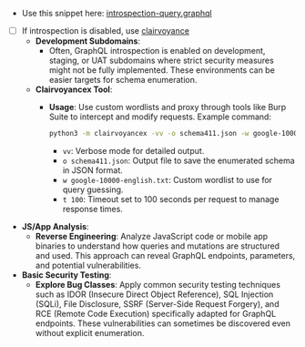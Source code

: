 - Use this snippet here: [introspection-query.graphql](snippets/introspection-query.graphql)

- [ ]  If introspection is disabled, use [clairvoyance](https://github.com/nikitastupin/clairvoyance)
    - **Development Subdomains**:
        - Often, GraphQL introspection is enabled on development, staging, or UAT subdomains where strict security measures might not be fully implemented. These environments can be easier targets for schema enumeration.
    - **Clairvoyancex Tool**:
        - **Usage**: Use custom wordlists and proxy through tools like Burp Suite to intercept and modify requests. Example command:
            
            ```bash
            python3 -m clairvoyancex -vv -o schema411.json -w google-10000-english.txt https://example.com/api/graphql -t 100
            ```
            
            - `vv`: Verbose mode for detailed output.
            - `o schema411.json`: Output file to save the enumerated schema in JSON format.
            - `w google-10000-english.txt`: Custom wordlist to use for query guessing.
            - `t 100`: Timeout set to 100 seconds per request to manage response times.

- **JS/App Analysis**:
    - **Reverse Engineering**: Analyze JavaScript code or mobile app binaries to understand how queries and mutations are structured and used. This approach can reveal GraphQL endpoints, parameters, and potential vulnerabilities.
- **Basic Security Testing**:
    - **Explore Bug Classes**: Apply common security testing techniques such as IDOR (Insecure Direct Object Reference), SQL Injection (SQLi), File Disclosure, SSRF (Server-Side Request Forgery), and RCE (Remote Code Execution) specifically adapted for GraphQL endpoints. These vulnerabilities can sometimes be discovered even without explicit enumeration.
